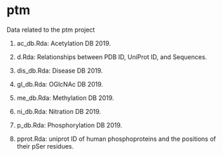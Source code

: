# ptm
Data related to the ptm project

1. ac_db.Rda: Acetylation DB 2019.
2. d.Rda: Relationships between PDB ID, UniProt ID, and Sequences.
3. dis_db.Rda: Disease DB 2019.
4. gl_db.Rda: OGlcNAc DB 2019.
5. me_db.Rda: Methylation DB 2019.
6. ni_db.Rda: Nitration DB 2019.
7. p_db.Rda: Phosphorylation DB 2019.

4. pprot.Rda: uniprot ID of human phosphoproteins and the positions of their pSer residues.


